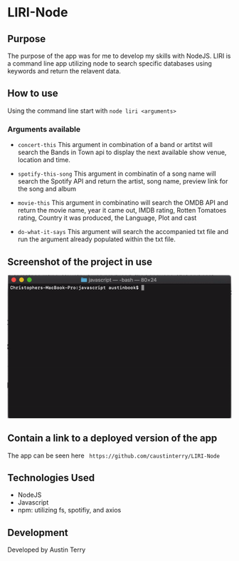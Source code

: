 # LIRI-Node

## Purpose
The purpose of the app was for me to develop my skills with NodeJS. LIRI is a command line app utilizing node to search specific databases using keywords and return the relavent data.

## How to use
Using the command line start with `node liri <arguments>`
  ### Arguments available
   * `concert-this`
   This argument in combination of a band or artitst will search the Bands in Town api to display the next available show venue, location and time.

   * `spotify-this-song`
   This argument in combinatin of a song name will search the Spotify API and return the artist, song name, preview link for the song and album

   * `movie-this`
   This argument in combinatino will search the OMDB API and return the movie name, year it came out, IMDB rating, Rotten Tomatoes rating, Country it was produced, the Language, Plot and cast

   * `do-what-it-says`
   This argument will search the accompanied txt file and run the argument already populated within the txt file.
  

## Screenshot of the project in use
![Liri Bot](assets/screenshot/LIRI-bot.gif "Liri Bot")


## Contain a link to a deployed version of the app
The app can be seen here ` https://github.com/caustinterry/LIRI-Node`

## Technologies Used

* NodeJS
* Javascript
* npm: utilizing fs, spotifiy, and axios

## Development
Developed by Austin Terry
